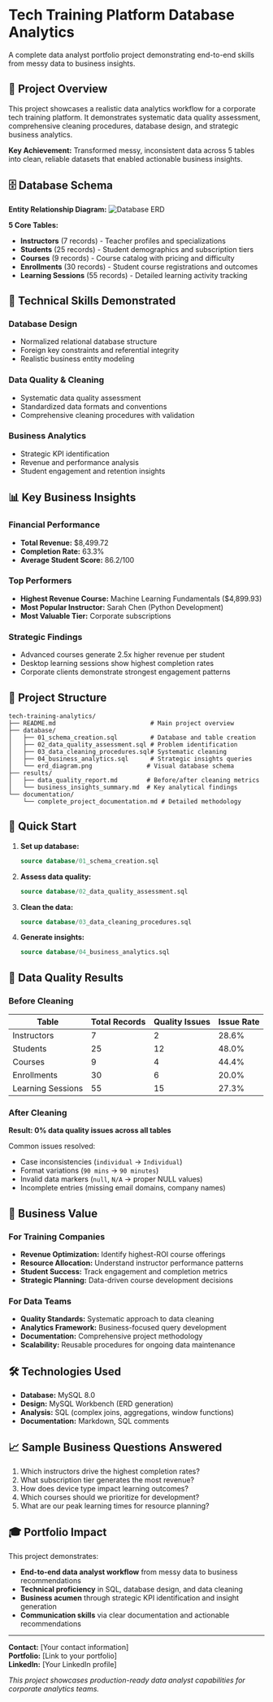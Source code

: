 # Tech Training Platform Database Analytics

A complete data analyst portfolio project demonstrating end-to-end skills from messy data to business insights.

## 📖 Project Overview

This project showcases a realistic data analytics workflow for a corporate tech training platform. It demonstrates systematic data quality assessment, comprehensive cleaning procedures, database design, and strategic business analytics.

**Key Achievement:** Transformed messy, inconsistent data across 5 tables into clean, reliable datasets that enabled actionable business insights.

## 🗄️ Database Schema

**Entity Relationship Diagram:**
![Database ERD](https://github.com/user-attachments/assets/fd779ad6-2fd0-44fd-be5f-c13bd8285794)

**5 Core Tables:**
- **Instructors** (7 records) - Teacher profiles and specializations
- **Students** (25 records) - Student demographics and subscription tiers
- **Courses** (9 records) - Course catalog with pricing and difficulty
- **Enrollments** (30 records) - Student course registrations and outcomes
- **Learning Sessions** (55 records) - Detailed learning activity tracking

## 🔧 Technical Skills Demonstrated

### Database Design
- Normalized relational database structure
- Foreign key constraints and referential integrity
- Realistic business entity modeling

### Data Quality & Cleaning
- Systematic data quality assessment
- Standardized data formats and conventions
- Comprehensive cleaning procedures with validation

### Business Analytics
- Strategic KPI identification
- Revenue and performance analysis
- Student engagement and retention insights

## 📊 Key Business Insights

### Financial Performance
- **Total Revenue:** $8,499.72
- **Completion Rate:** 63.3%
- **Average Student Score:** 86.2/100

### Top Performers
- **Highest Revenue Course:** Machine Learning Fundamentals ($4,899.93)
- **Most Popular Instructor:** Sarah Chen (Python Development)
- **Most Valuable Tier:** Corporate subscriptions

### Strategic Findings
- Advanced courses generate 2.5x higher revenue per student
- Desktop learning sessions show highest completion rates
- Corporate clients demonstrate strongest engagement patterns

## 📁 Project Structure

```
tech-training-analytics/
├── README.md                          # Main project overview
├── database/
│   ├── 01_schema_creation.sql         # Database and table creation
│   ├── 02_data_quality_assessment.sql # Problem identification
│   ├── 03_data_cleaning_procedures.sql# Systematic cleaning
│   ├── 04_business_analytics.sql      # Strategic insights queries
│   └── erd_diagram.png               # Visual database schema
├── results/
│   ├── data_quality_report.md        # Before/after cleaning metrics
│   └── business_insights_summary.md  # Key analytical findings
└── documentation/
    └── complete_project_documentation.md # Detailed methodology
```

## 🚀 Quick Start

1. **Set up database:**
   ```sql
   source database/01_schema_creation.sql
   ```

2. **Assess data quality:**
   ```sql
   source database/02_data_quality_assessment.sql
   ```

3. **Clean the data:**
   ```sql
   source database/03_data_cleaning_procedures.sql
   ```

4. **Generate insights:**
   ```sql
   source database/04_business_analytics.sql
   ```

## 🎯 Data Quality Results

### Before Cleaning
| Table | Total Records | Quality Issues | Issue Rate |
|-------|---------------|----------------|------------|
| Instructors | 7 | 2 | 28.6% |
| Students | 25 | 12 | 48.0% |
| Courses | 9 | 4 | 44.4% |
| Enrollments | 30 | 6 | 20.0% |
| Learning Sessions | 55 | 15 | 27.3% |

### After Cleaning
**Result: 0% data quality issues across all tables**

Common issues resolved:
- Case inconsistencies (`individual` → `Individual`)
- Format variations (`90 mins` → `90 minutes`)
- Invalid data markers (`null`, `N/A` → proper NULL values)
- Incomplete entries (missing email domains, company names)

## 💼 Business Value

### For Training Companies
- **Revenue Optimization:** Identify highest-ROI course offerings
- **Resource Allocation:** Understand instructor performance patterns
- **Student Success:** Track engagement and completion metrics
- **Strategic Planning:** Data-driven course development decisions

### For Data Teams
- **Quality Standards:** Systematic approach to data cleaning
- **Analytics Framework:** Business-focused query development
- **Documentation:** Comprehensive project methodology
- **Scalability:** Reusable procedures for ongoing data maintenance

## 🛠 Technologies Used

- **Database:** MySQL 8.0
- **Design:** MySQL Workbench (ERD generation)
- **Analysis:** SQL (complex joins, aggregations, window functions)
- **Documentation:** Markdown, SQL comments

## 📈 Sample Business Questions Answered

1. Which instructors drive the highest completion rates?
2. What subscription tier generates the most revenue?
3. How does device type impact learning outcomes?
4. Which courses should we prioritize for development?
5. What are our peak learning times for resource planning?

## 🎓 Portfolio Impact

This project demonstrates:
- **End-to-end data analyst workflow** from messy data to business recommendations
- **Technical proficiency** in SQL, database design, and data cleaning
- **Business acumen** through strategic KPI identification and insight generation
- **Communication skills** via clear documentation and actionable recommendations

---

**Contact:** [Your contact information]  
**Portfolio:** [Link to your portfolio]  
**LinkedIn:** [Your LinkedIn profile]

*This project showcases production-ready data analyst capabilities for corporate analytics teams.*